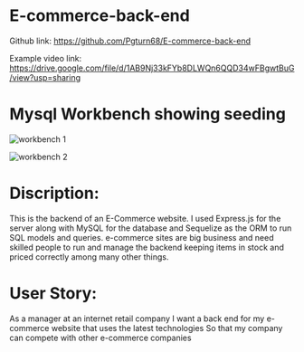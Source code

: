 # E-commerce-back-end

Github link: https://github.com/Pgturn68/E-commerce-back-end

Example video link: https://drive.google.com/file/d/1AB9Nj33kFYb8DLWQn6QQD34wFBgwtBuG/view?usp=sharing

# Mysql Workbench showing seeding

![workbench 1](https://user-images.githubusercontent.com/78170157/120573981-1491ee80-c3e4-11eb-9837-58c84088e8e7.JPG)

![workbench 2](https://user-images.githubusercontent.com/78170157/120574095-486d1400-c3e4-11eb-954f-500846dadce9.JPG)



# Discription:
This is the backend of an E-Commerce website. I used Express.js for the server along with  MySQL for the database and Sequelize as the ORM to run SQL models and queries. 
e-commerce sites are big business and need skilled people to run and manage the backend keeping items in stock and priced correctly among many other things.

# User Story:
As a manager at an internet retail company
I want a back end for my e-commerce website that uses the latest technologies
So that my company can compete with other e-commerce companies

